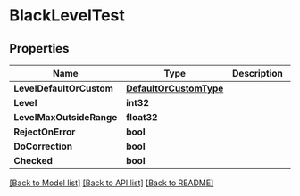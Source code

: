 # BlackLevelTest

## Properties

Name | Type | Description | Notes
------------ | ------------- | ------------- | -------------
**LevelDefaultOrCustom** | [**DefaultOrCustomType**](default_or_custom_type.md) |  | [optional] 
**Level** | **int32** |  | [optional] 
**LevelMaxOutsideRange** | **float32** |  | [optional] 
**RejectOnError** | **bool** |  | [optional] 
**DoCorrection** | **bool** |  | [optional] 
**Checked** | **bool** |  | [optional] 

[[Back to Model list]](../README.md#documentation-for-models) [[Back to API list]](../README.md#documentation-for-api-endpoints) [[Back to README]](../README.md)


